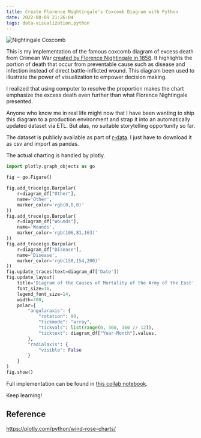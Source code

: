 ```yaml
---
title: Create Florence Nightingale's Coxcomb Diagram with Python
date: 2022-08-09 21:26:04
tags: data-visualization,python
---
```


![Nightingale Coxcomb](https://drive.google.com/uc?export=view&id=1SC6wFmma_vObK9ABNvUkxF8TO7AogFVJ)

This is my implementation of the famous coxcomb diagram of excess death from Crimean War [created by Florence Nightingale in 1858](https://www.florence-nightingale.co.uk/coxcomb-diagram-1858/). It highlights the portion of death that occur from preventable cause such as disease and infection instead of direct battle-inflicted wound. This diagram been used to illustrate the power of visualization to empower decision making.

I realized that using computer to resolve the proportion makes the chart emphasize the excess death even further than what Florence Nightingale presented.

Anyone who know me in real life might now that I have been wanting to ship this diagram to a production environment and strap it into an automatically updated dataset via ETL. But alas, no suitable storytelling opportunity so far.

The dataset is publicly available as part of [r-data](https://r-data.pmagunia.com/dataset/r-dataset-package-histdata-nightingale). I just have to download it as csv and import as pandas.

The actual charting is handled by plotly.

```python
import plotly.graph_objects as go

fig = go.Figure()

fig.add_trace(go.Barpolar(
    r=diagram_df["Other"],
    name='Other',
    marker_color='rgb(0,0,0)'
))
fig.add_trace(go.Barpolar(
    r=diagram_df["Wounds"],
    name='Wounds',
    marker_color='rgb(106,81,163)'
))
fig.add_trace(go.Barpolar(
    r=diagram_df["Disease"],
    name='Disease',
    marker_color='rgb(158,154,200)'
))
fig.update_traces(text=diagram_df['Date'])
fig.update_layout(
    title='Diagram of the Causes of Mortality of the Army of the East',
    font_size=16,
    legend_font_size=14,
    width=700,
    polar={
        "angularaxis": {
            "rotation": 90,
            "tickmode": "array",
            "tickvals": list(range(0, 360, 360 // 12)),
            "ticktext": diagram_df["Year-Month"].values,
        },
        "radialaxis": {
            "visible": False
        }
    }
)
fig.show()
```

Full implementation can be found in [this collab notebook](https://colab.research.google.com/drive/1Plg-4wUkmyJDNX_oNk4dFfVwwE4AemaG?usp=sharing).

Keep learning!

## Reference

https://plotly.com/python/wind-rose-charts/